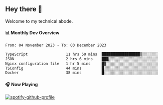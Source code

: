 ## Hey there 👋

Welcome to my technical abode.

#### 📊 Monthly Dev Overview
<!--START_SECTION:waka-->

```txt
From: 04 November 2023 - To: 03 December 2023

TypeScript                 11 hrs 50 mins  █████████████████▒░░░░░░░   69.27 %
JSON                       2 hrs 6 mins    ███░░░░░░░░░░░░░░░░░░░░░░   12.31 %
Nginx configuration file   1 hr 5 mins     █▓░░░░░░░░░░░░░░░░░░░░░░░   06.36 %
TSConfig                   44 mins         █░░░░░░░░░░░░░░░░░░░░░░░░   04.29 %
Docker                     38 mins         █░░░░░░░░░░░░░░░░░░░░░░░░   03.75 %
```

<!--END_SECTION:waka-->

#### 🎧 Now Playing

[![spotify-github-profile](https://spotify-github-profile.vercel.app/api/view?uid=james2mid&cover_image=true&theme=natemoo-re)](https://open.spotify.com/user/james2mid?si=2b3baf2b09cb499e)
